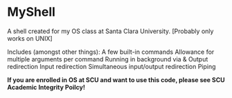 # MyShell
A shell created for my OS class at Santa Clara University.
[Probably only works on UNIX]

Includes (amongst other things):
A few built-in commands
Allowance for multiple arguments per command
Running in background via &
Output redirection
Input redirection
Simultaneous input/output redirection
Piping


**If you are enrolled in OS at SCU and want to use this code, please see SCU Academic Integrity Poilcy!**

